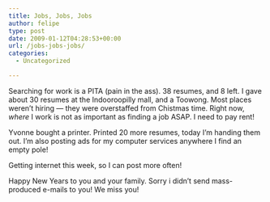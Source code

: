 ```yaml
---
title: Jobs, Jobs, Jobs
author: felipe
type: post
date: 2009-01-12T04:28:53+00:00
url: /jobs-jobs-jobs/
categories:
  - Uncategorized

---
```

Searching for work is a PITA (pain in the ass). 38 resumes, and 8 left. I gave about 30 resumes at the Indooroopilly mall, and a Toowong. Most places weren&#8217;t hiring &#8212; they were overstaffed from Chistmas time. Right now, _where_ I work is not as important as finding a job ASAP. I need to pay rent!

Yvonne bought a printer. Printed 20 more resumes, today I&#8217;m handing them out. I&#8217;m also posting ads for my computer services anywhere I find an empty pole!

Getting internet this week, so I can post more often!

Happy New Years to you and your family. Sorry i didn&#8217;t send mass-produced e-mails to you! We miss you!